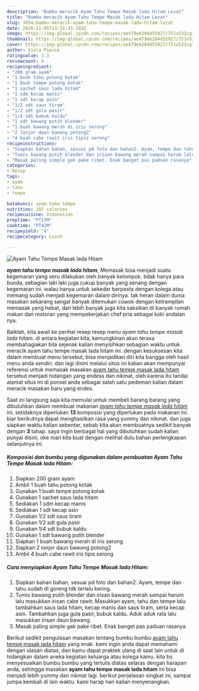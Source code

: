 ```yaml
---
description: "Bumbu meracik Ayam Tahu Tempe Masak lada Hitam Lezat"
title: "Bumbu meracik Ayam Tahu Tempe Masak lada Hitam Lezat"
slug: 3054-bumbu-meracik-ayam-tahu-tempe-masak-lada-hitam-lezat
date: 2020-11-05T13:14:33.193Z
image: https://img-global.cpcdn.com/recipes/ae479eb204d55927/751x532cq70/ayam-tahu-tempe-masak-lada-hitam-foto-resep-utama.jpg
thumbnail: https://img-global.cpcdn.com/recipes/ae479eb204d55927/751x532cq70/ayam-tahu-tempe-masak-lada-hitam-foto-resep-utama.jpg
cover: https://img-global.cpcdn.com/recipes/ae479eb204d55927/751x532cq70/ayam-tahu-tempe-masak-lada-hitam-foto-resep-utama.jpg
author: Viola Pierce
ratingvalue: 3.3
reviewcount: 4
recipeingredient:
- "200 gram ayam"
- "1 buah tahu potong kotak"
- "1 buah tempe potong kotak"
- "1 sachet saus lada hitam"
- "1 sdm kecap manis"
- "1 sdt kecap asin"
- "1/2 sdt saus tiram"
- "1/2 sdt gula pasir"
- "1/4 sdt bubuk kaldu"
- "1 sdt bawang putih blender"
- "1 buah bawang merah di iris serong"
- "2 lonjor daun bawang potong2"
- "4 buah cabe rawit iris tipis serong"
recipeinstructions:
- "Siapkan bahan bahan, sesuai pd foto dan bahan2. Ayam, tempe dan tahu sudah di goreng tdk terlalu kering."
- "Tumis bawang putih blender dan irisan bawang merah sampai harum lalu masukkan irisan cabe rawit. Masukkan ayam, tahu dan tempe lalu tambahkan saus lada hitam, kecap manis dan saus tiram, serta kecap asin. Tambahkan juga gula pasir, bubuk kaldu. Aduk aduk rata lalu masukkan irisan daun bawang."
- "Masak paling simple gak pake ribet. Enak banget pas paduan rasanya"
categories:
- Resep
tags:
- ayam
- tahu
- tempe

katakunci: ayam tahu tempe 
nutrition: 207 calories
recipecuisine: Indonesian
preptime: "PT17M"
cooktime: "PT42M"
recipeyield: "4"
recipecategory: Lunch

---
```



![Ayam Tahu Tempe Masak lada Hitam](https://img-global.cpcdn.com/recipes/ae479eb204d55927/751x532cq70/ayam-tahu-tempe-masak-lada-hitam-foto-resep-utama.jpg)

<b><i>ayam tahu tempe masak lada hitam</i></b>, Memasak bisa menjadi suatu kegemaran yang seru dilakukan oleh banyak kelompok. tidak hanya para bunda, sebagian laki laki juga cukup banyak yang senang dengan kegemaran ini. walau hanya untuk sekedar berpesta dengan kolega atau memang sudah menjadi kegemaran dalam dirinya. tak heran dalam dunia masakan sekarang sangat banyak ditemukan cowok dengan ketrampilan memasak yang hebat, dan lebih banyak juga kita saksikan di banyak rumah makan dan restoran yang mempekerjakan chef pria sebagai koki andalan nya.

Baiklah, kita awali ke perihal resep resep menu <i>ayam tahu tempe masak lada hitam</i>. di antara kegiatan kita, kemungkinan akan terasa membahagiakan bila sejenak kalian menyisihkan sebagian waktu untuk meracik ayam tahu tempe masak lada hitam ini. dengan kesuksesan kita dalam membuat menu tersebut, bisa menjadikan diri kita bangga oleh hasil menu anda sendiri. dan lagi disini melalui situs ini kalian akan mempunyai referensi untuk memasak masakan <u>ayam tahu tempe masak lada hitam</u> tersebut menjadi hidangan yang endess dan nikmat, oleh karena itu tandai alamat situs ini di ponsel anda sebagai salah satu pedoman kalian dalam meracik masakan baru yang endes.




Saat ini langsung saja kita memulai untuk membeli barang barang yang dibutuhkan dalam membuat makanan <u><i>ayam tahu tempe masak lada hitam</i></u> ini. setidaknya diperlukan <b>13</b> komposisi yang diperlukan pada makanan ini. biar berikutnya dapat menghasilkan rasa yang yummy dan nikmat. dan juga siapkan waktu kalian sebentar, sebab kita akan membuatnya sedikit banyak dengan <b>3</b> tahap. saya ingin berbagai hal yang dibutuhkan sudah kalian punyai disini, oke mari kita buat dengan melihat dulu bahan perlengkapan selanjutnya ini.

<!--inarticleads1-->

##### Komposisi dan bumbu yang digunakan dalam pembuatan Ayam Tahu Tempe Masak lada Hitam:

1. Siapkan 200 gram ayam
1. Ambil 1 buah tahu potong kotak
1. Gunakan 1 buah tempe potong kotak
1. Gunakan 1 sachet saus lada hitam
1. Sediakan 1 sdm kecap manis
1. Sediakan 1 sdt kecap asin
1. Gunakan 1/2 sdt saus tiram
1. Gunakan 1/2 sdt gula pasir
1. Gunakan 1/4 sdt bubuk kaldu
1. Gunakan 1 sdt bawang putih blender
1. Siapkan 1 buah bawang merah di iris serong
1. Siapkan 2 lonjor daun bawang potong2
1. Ambil 4 buah cabe rawit iris tipis serong




<!--inarticleads2-->

##### Cara menyiapkan Ayam Tahu Tempe Masak lada Hitam:

1. Siapkan bahan bahan, sesuai pd foto dan bahan2. Ayam, tempe dan tahu sudah di goreng tdk terlalu kering.
1. Tumis bawang putih blender dan irisan bawang merah sampai harum lalu masukkan irisan cabe rawit. Masukkan ayam, tahu dan tempe lalu tambahkan saus lada hitam, kecap manis dan saus tiram, serta kecap asin. Tambahkan juga gula pasir, bubuk kaldu. Aduk aduk rata lalu masukkan irisan daun bawang.
1. Masak paling simple gak pake ribet. Enak banget pas paduan rasanya




Berikut sedikit pengulasan masakan tentang bumbu bumbu <u>ayam tahu tempe masak lada hitam</u> yang enak. kami ingin anda dapat memahami dengan ulasan diatas, dan kamu dapat praktek ulang di saat lain untuk di hidangkan dalam aneka kegiatan keluarga atau kolega kamu. kita bs menyesuaikan bumbu bumbu yang tertulis diatas selaras dengan harapan anda, sehingga masakan <b>ayam tahu tempe masak lada hitam</b> ini bisa menjadi lebih yummy dan nikmat lagi. berikut penjelasan singkat ini, sampai jumpa kembali di lain waktu. kami harap hari kalian menyenangkan.

